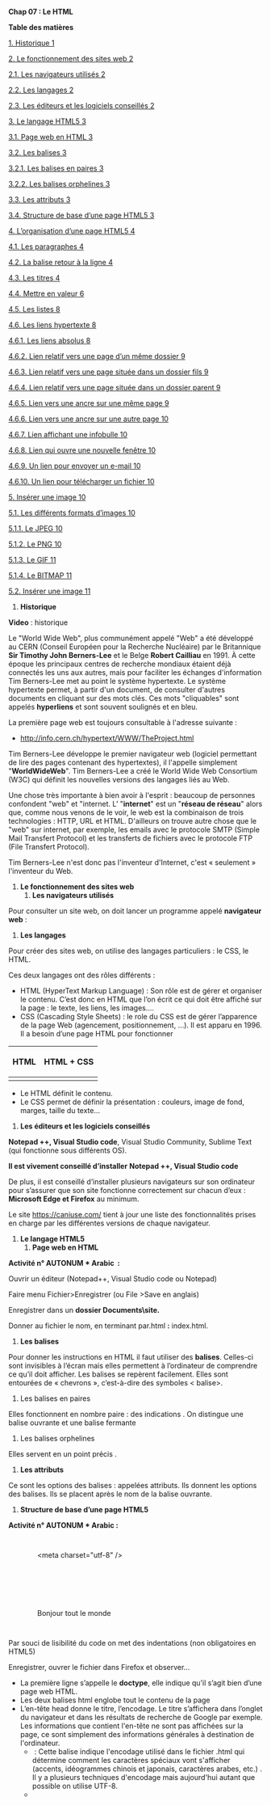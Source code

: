 ﻿**Chap 07 : Le HTML**

<a name="_hlk38577387"></a>**Table des matières**

[1.	Historique	1](#_toc100764808)

[2.	Le fonctionnement des sites web	2](#_toc100764809)

[2.1.	Les navigateurs utilisés	2](#_toc100764810)

[2.2.	Les langages	2](#_toc100764811)

[2.3.	Les éditeurs et les logiciels conseillés	2](#_toc100764812)

[3.	Le langage HTML5	3](#_toc100764813)

[3.1.	Page web en HTML	3](#_toc100764814)

[3.2.	Les balises	3](#_toc100764815)

[3.2.1.	Les balises en paires	3](#_toc100764816)

[3.2.2.	Les balises orphelines	3](#_toc100764817)

[3.3.	Les attributs	3](#_toc100764818)

[3.4.	Structure de base d’une page HTML5	3](#_toc100764819)

[4.	L’organisation d’une page HTML5	4](#_toc100764820)

[4.1.	Les paragraphes	4](#_toc100764821)

[4.2.	La balise retour à la ligne	4](#_toc100764822)

[4.3.	Les titres	4](#_toc100764823)

[4.4.	Mettre en valeur	6](#_toc100764824)

[4.5.	Les listes	8](#_toc100764825)

[4.6.	Les liens hypertexte	8](#_toc100764826)

[4.6.1.	Les liens absolus	8](#_toc100764827)

[4.6.2.	Lien relatif vers une page d’un même dossier	9](#_toc100764828)

[4.6.3.	Lien relatif vers une page située dans un dossier fils	9](#_toc100764829)

[4.6.4.	Lien relatif vers une page située dans un dossier parent	9](#_toc100764830)

[4.6.5.	Lien vers une ancre sur une même page	9](#_toc100764831)

[4.6.6.	Lien vers une ancre sur une autre page	10](#_toc100764832)

[4.6.7.	Lien affichant une infobulle	10](#_toc100764833)

[4.6.8.	Lien qui ouvre une nouvelle fenêtre	10](#_toc100764834)

[4.6.9.	Un lien pour envoyer un e-mail	10](#_toc100764835)

[4.6.10.	Un lien pour télécharger un fichier	10](#_toc100764836)

[5.	Insérer une image	10](#_toc100764837)

[5.1.	Les différents formats d’images	10](#_toc100764838)

[5.1.1.	Le JPEG	10](#_toc100764839)

[5.1.2.	Le PNG	10](#_toc100764840)

[5.1.3.	Le GIF	11](#_toc100764841)

[5.1.4.	Le BITMAP	11](#_toc100764842)

[5.2.	Insérer une image	11](#_toc100764843)



1. <a name="_toc100764808"></a>**Historique**

**Video** : historique

Le "World Wide Web", plus communément appelé "Web" a été développé au CERN (Conseil Européen pour la Recherche Nucléaire) par le Britannique **Sir Timothy John Berners-Lee** et le Belge **Robert Cailliau** en 1991. À cette époque les principaux centres de recherche mondiaux étaient déjà connectés les uns aux autres, mais pour faciliter les échanges d'information Tim Berners-Lee met au point le système hypertexte. Le système hypertexte permet, à partir d'un document, de consulter d'autres documents en cliquant sur des mots clés. Ces mots "cliquables" sont appelés **hyperliens** et sont souvent soulignés et en bleu. 

La première page web est toujours consultable à l'adresse suivante : 

- <http://info.cern.ch/hypertext/WWW/TheProject.html>


Tim Berners-Lee développe le premier navigateur web (logiciel permettant de lire des pages contenant des hypertextes), il l'appelle simplement "**WorldWideWeb**". Tim Berners-Lee a créé le World Wide Web Consortium (W3C) qui définit les nouvelles versions des langages liés au Web.

Une chose très importante à bien avoir à l'esprit : beaucoup de personnes confondent "web" et "internet. L’ "**internet**" est un "**réseau de réseau**" alors que, comme nous venons de le voir, le web est la combinaison de trois technologies : HTTP, URL et HTML. D'ailleurs on trouve autre chose que le "web" sur internet, par exemple, les emails avec le protocole SMTP (Simple Mail Transfert Protocol) et les transferts de fichiers avec le protocole FTP (File Transfert Protocol).

Tim Berners-Lee n'est donc pas l'inventeur d'Internet, c'est « seulement » l'inventeur du Web.

1. <a name="_toc27249512"></a><a name="_toc100764809"></a>**Le fonctionnement des sites web**
   1. <a name="_toc27249513"></a><a name="_toc100764810"></a>**Les navigateurs utilisés**

Pour consulter un site web, on doit lancer un programme appelé **navigateur web** :

1. <a name="_toc27249514"></a><a name="_toc100764811"></a>**Les langages**

Pour créer des sites web, on utilise des langages particuliers : le CSS,  le HTML. 

Ces deux langages ont des rôles différents :

- HTML (HyperText Markup Language) : Son rôle est de gérer et organiser le contenu. C’est donc en HTML que l’on écrit ce qui doit être affiché sur la page : le texte, les liens, les images….
- CSS (Cascading Style Sheets) : le role du CSS est de gérer l’apparence de la page Web (agencement, positionnement, …). Il est apparu en 1996. Il a besoin d’une page HTML pour fonctionner

|<p>HTML</p><p></p>|<p>HTML + CSS</p><p></p>|
| :-: | :-: |
|||
- Le HTML définit le contenu.
- Le CSS permet de définir la présentation : couleurs, image de fond, marges, taille du texte…

1. <a name="_toc27249515"></a><a name="_toc100764812"></a>**Les éditeurs et les logiciels conseillés**

**Notepad ++, Visual Studio code**, Visual Studio Community, Sublime Text (qui fonctionne sous différents OS). 

**Il est vivement conseillé d’installer** **Notepad ++, Visual Studio code**

De plus, il est conseillé d’installer plusieurs navigateurs sur son ordinateur pour s’assurer que son site fonctionne correctement sur chacun d’eux : **Microsoft Edge et Firefox** au minimum. 

Le site <https://caniuse.com/> tient à jour une liste des fonctionnalités prises en charge par les différentes versions de chaque navigateur. 

1. <a name="_toc27249516"></a><a name="_toc100764813"></a>**Le langage HTML5**
   1. <a name="_toc27249517"></a><a name="_toc100764814"></a>**Page web en HTML**

**Activité n° AUTONUM  \* Arabic  :** 

Ouvrir un éditeur (Notepad++, Visual Studio code ou Notepad)

Faire menu Fichier>Enregistrer (ou File >Save en anglais) 

Enregistrer dans un **dossier <a name="_hlk40012128"></a>**Documents\site**.**

Donner au fichier le nom, en terminant par.html **:** index.html.

1. <a name="_toc27249518"></a><a name="_toc100764815"></a>**Les balises**

Pour donner les instructions en HTML il faut utiliser des **balises**. Celles-ci sont invisibles à l’écran mais elles permettent à l’ordinateur de comprendre ce qu’il doit afficher. Les balises se repèrent facilement. Elles sont entourées de « chevrons », c’est-à-dire des symboles < balise>. 

1. <a name="_toc27249519"></a><a name="_toc100764816"></a>Les balises en paires

Elles fonctionnent en nombre paire : <balise1> des indications </balise1>. On distingue une balise ouvrante et une balise fermante

1. <a name="_toc27249520"></a><a name="_toc100764817"></a>Les balises orphelines

Elles servent en un point précis <balise/>.

1. <a name="_toc27249521"></a><a name="_toc100764818"></a>**Les attributs**

Ce sont les options des balises : appelées attributs. Ils donnent les options des balises. Ils se placent après le nom de la balise ouvrante.

**<balise attribut="valeur">**

1. <a name="_toc27249522"></a><a name="_toc100764819"></a>**Structure de base d’une page HTML5**

**Activité n° AUTONUM  \* Arabic  :** 

<!DOCTYPE html>

<html>

`    `<head>

`        `<meta charset="utf-8" />

`        `<title>Logique sur les passoires</title>

`    `</head>

`    `<body>

`        `Bonjour tout le monde

`    `</body>

</html>

Par souci de lisibilité du code on met des indentations (non obligatoires en HTML5)

Enregistrer, ouvrer le fichier dans Firefox et observer…

- La première ligne s’appelle le **doctype**, elle indique qu’il s’agit bien d’une page web HTML. 
- Les deux balises html englobe tout le contenu de la page
- L’en-tête head donne le titre, l’encodage. Le titre s’affichera dans l’onglet du navigateur et dans les résultats de recherche de Google par exemple. Les informations que contient l'en-tête ne sont pas affichées sur la page, ce sont simplement des informations générales à destination de l'ordinateur.
  - <meta charset="utf-8" /> : Cette balise indique l'encodage utilisé dans le fichier .html qui détermine comment les caractères spéciaux vont s'afficher (accents, idéogrammes chinois et japonais, caractères arabes, etc.) . Il y a plusieurs techniques d'encodage mais aujourd'hui autant que possible on utilise UTF-8. 
  - <title> : C'est le titre de votre page, probablement l'élément le plus important ! Toute page doit avoir un titre qui décrit ce qu'elle contient

Il faut savoir que le titre apparaît aussi dans les résultats de recherche, comme sur Google.

- Le corps body : tout ce qui est écrit ici sera affiché.

**Les commentaires** : (pour pouvoir se relire ou pour expliquer le code)

<!-- je fais un commentaire-->

1. <a name="_toc27249523"></a><a name="_toc100764820"></a>**L’organisation d’une page HTML5**
   1. <a name="_toc27249524"></a><a name="_toc100764821"></a>**Les paragraphes**

La plupart du temps, on écrit du texte à l’intérieur d’un paragraphe. Le langage HTML propose justement la balise <p> pour délimiter les paragraphes. Il faut évidemment mettre ses paragraphes entre les balises body.

**Activité n° AUTONUM  \* Arabic :** 

`    `<body>

`        `<p>Bonjour et bienvenue sur ma page</p>

`    `</body>

**Activité n° AUTONUM  \* Arabic  :** Je voudrais écrire le texte suivant exactement avec la même mise en page ci-dessous à la place de « Bonjour et bienvenue sur ma page ». **A vous de jouer !!**

<body>

`    `<p>

`        `On appelle passoire tout instrument sur lequel on peut définir trois sous-ensembles : l’intérieur, l’extérieur, et les trous.

`        `L’intérieur est généralement placé au-dessus de l’extérieur et se compose le plus souvent de nouilles et d’eau.

`        `Les trous ne sont pas importants. En effet, une expérience simple permet de se rendre compte que l’on ne change pas notablement les qualités de l’instrument en réduisant de moitié le nombre des trous, puis en réduisant cette moitié de moitié… etc… etc… et à la limite jusqu’à ce qu’il n’y ait plus de trous du tout. D’où le théorème :

`        `La notion de passoires est indépendante de la notion de trous et réciproquement.

`    `</p>

</body>

**Attention à mettre des indentations pour que le code soit lisible !!**

1. <a name="_toc27249525"></a><a name="_toc100764822"></a>**La balise retour à la ligne**

Il existe une balise orpheline <br /> qui permet un retour à la ligne.

**Activité n° AUTONUM  \* Arabic :** Modifier l’application n° 4 pour ne mettre qu’un seul paragraphe et garder la mise en page.

1. <a name="_toc27249526"></a><a name="_toc100764823"></a>**Les titres**

Il a y six niveaux de titres différents :

- Entre les balises <h1></h1> : titre de niveau 1.
- Entre les balises <h2></h2> : titre de niveau 2.
- ….
- Entre les balises <h6></h6> : titre de niveau 6.

**Activité n° AUTONUM  \* Arabic :** Ajouter un titre à l’application n°4 : Les passoires

Puis un sous-titre : Le théorème des passoires, 

Ainsi, on aura :

**Activité n° AUTONUM  \* Arabic :** Ajouter un autre paragraphe à la suite dont voici le texte :

Les différents ordres de passoires

On appelle passoires du premier ordre les passoires quine laissent passer ni les nouilles ni l'eau. 

On appelle passoires du second ordre les passoires qui laissent passer et les nouilles et l'eau.

On appelle passoires du troisième ordre, ou passoires complexes, les passoires qui laissent passer quelquefois l'un ou l'autre et quelquefois pas.   

Ajouter les bonnes balises pour observer cela sur le navigateur

**Attention à mettre des indentations pour que le code soit lisible !!**

**Activité n° AUTONUM  \* Arabic :** Ajouter des titres d’ordre inférieures et des paragraphe correspondants, dont voici le texte :

Les différents types de passoires du troisième ordre

Pour qu'une passoire complexe laisse passer l'eau et pas les nouilles, il faut et il suffit que le diamètre des trous soit notablement inférieur au diamètre des nouilles.

Pour qu'une passoire complexe laisse passer les nouilles et pas l'eau, il faut et il suffit que le diamètre des trous soit notablement inférieur au diamètre de l'eau.

Les différents types de passoire du premier ordre

Quant aux passoires du premier ordre qui ne laissent passer ni les nouilles ni l'eau, il y en a de deux sortes : 

Les passoires qui ne laissent passer ni les nouilles ni l'eau ni dans un sens ni dans l'autre et celle qui ne laissent passer ni les nouilles ni l'eau que dans un sens unique. 

Ces passoires là on les appelle des casseroles.

Ajouter les bonnes balises pour observer cela sur le navigateur


**Activité n° AUTONUM  \* Arabic :** Ajouter des titres d’ordre inférieures et des paragraphe correspondants, dont voici le texte :

Les différents types de casseroles

Il y a trois sortes de casseroles. Les casseroles avec la queue à droite, les casseroles avec la queue à gauche, et les casseroles avec pas de queues du tout. Mais celles-là on les appelle des autobus.

Les différents types d'autobus

Il y a trois sortes d'autobus : les autobus qui marchent à droite ; les autobus qui marchent à gauche et les autobus qui ne marchent ni d'un côté ni de l'autre. Mais ceux-là, on les appelle des casseroles.


1. <a name="_toc27249527"></a><a name="_toc100764824"></a>**Mettre en valeur**

Il y a différentes façons de mettre en valeur :

- Pour mettre un peu en valeur le texte on utilise la balise <em></em>.

<a name="_hlk26720452"></a>**Activité n° AUTONUM  \* Arabic  :** utiliser les balises précédentes pour le mot passoire et théorème du premier paragraphe.

- Pour mettre en valeur le texte on utilise la balise <strong></strong>. 

**Activité n° AUTONUM  \* Arabic****  : utiliser les balises précédentes pour les mots ci-dessous du deuxième paragraphe

- Les balises<mark> </mark> permet de faire ressortir visuellement une portion de texte.  L’extrait n’est pas forcément considéré comme important mais on veut qu’il se distingue bien du reste du texte. 

**Activité n° AUTONUM  \* Arabic**** : utiliser les balises précédentes pour les mots ci-dessous du troisième paragraphe

**Attention** :  HTML pour le fond, CSS pour la forme

Le rôle des balises est d'indiquer le sens du texte. Ainsi, <strong> indique à l'ordinateur « Ce texte est important ». C'est tout.

Et pour montrer que le texte est **important**, l'ordinateur décide de le mettre en gras (mais il pourrait aussi bien l'écrire en rouge !). La plupart des navigateurs affichent les textes importants en gras, mais rien ne les y oblige. 

Pourquoi c’est important de différencier par les balises adéquat le texte ?

De nombreux programmes analysent le code source des pages web, à commencer par les robots de moteurs de recherche. Ces robots parcourent le Web en lisant le code HTML de tous les sites. C'est le cas des robots de Google et de Bing, par exemple. Les mots-clés « **importants** » ont tendance à avoir plus de valeur à leurs yeux, donc si quelqu'un fait une recherche sur ces mots, il a plus de chances de tomber sur votre site.

1. <a name="_toc27249528"></a><a name="_toc100764825"></a>**Les listes**

Il y a deux types de listes :

- Les listes non ordonnées ou listes à puces

Pour créer une liste d’éléments sans notion d’ordre, il suffit d’utiliser les balise <ul></ul> . Puis pour chacun des éléments on utilise les balises <li></li>.

Par exemple : 

<ul>

`    `<li>Fraises</li>

`    `<li>Framboises</li>

`    `<li>Cerises</li>

</ul>

**Activité n° AUTONUM  \* Arabic****  : utiliser les balises précédentes pour les mots ci-dessous du cinquième paragraphe

- Les listes ordonnée ou listes numérotées ou énumérations

Il suffit de remplacer les balises <ul> par <ol> et on utilise aussi les balise <li></li>.

Par exemple :

<ol>

`    `<li>Fraises</li>

`    `<li>Framboises</li>

`    `<li>Cerises</li>

</ol>

**Activité n° AUTONUM  \* Arabic****  : utiliser les balises précédentes pour les mots ci-dessous du dernier paragraphe

1. <a name="_toc27249529"></a><a name="_toc100764826"></a>**Les liens hypertexte**
   1. <a name="_toc27249530"></a><a name="_toc100764827"></a>Les liens absolus

Pour faire un lien vers un autre site, il faut utiliser les balises <a></a> et un attribut href qui indiquera la page.

Par exemple : 

<a href="https://fr.wikipedia.org/wiki/Passoire">Passoire</a>

**Activité n° AUTONUM  \* Arabic****  : utiliser les balises précédentes pour mettre un lien vers casserole sur wikipedia comme ci-dessous.

**Remarque** : Si vous faites un lien vers un site qui comporte une adresse un peu bizarre avec des &, comme : http://www.site.com/?data=15&name=mateo21, vous devrez remplacer tous les « & » par « &amp; » dans votre lien comme ceci :http://www.site.com/?data=15&amp;name=mateo21.

1. <a name="_toc27249531"></a><a name="_toc100764828"></a>Lien relatif vers une page d’un même dossier

Pour faire un lien vers une page située dans un même dossier, on crée un lien relatif. Il suffit d’utiliser les balises <a> avec l’attribut href. 

**Activité n° AUTONUM  \* Arabic****  : Créer un nouvelle page html page2.html dans le dossier Documents\site** (Titre : Page 2). Après avoir rempli, la **structure minimale de la nouvelle page html** :

<p>

`    `Pour consulter la <a href="index.html">logique sur les passoires</a>

</p>

Observer la page2.html dans Firefox.

1. <a name="_toc27249532"></a><a name="_toc100764829"></a>Lien relatif vers une page située dans un dossier fils

Pour faire un lien vers une page située dans un sous dossier, on utilise le chemin relatif :

**Activité n° AUTONUM  \* Arabic****  : Créer un dossier **contenu** dans le dossier Documents\site**.** Créer un nouvelle page html page3.html** avec la **structure minimale** dans le dossier contenu (Titre : Page3). Sur la page2.html, rajouter :

<p>

`    `Pour consulter la <a href="contenu/page3.html">page 3 </a> du site

</p>

Observer la page2.html dans Firefox.

1. <a name="_toc27249533"></a><a name="_toc100764830"></a>Lien relatif vers une page située dans un dossier parent

Pour faire un lien vers une page dans un dossier parent, on utilise toujours la même chose

**Activité n° AUTONUM  \* Arabic****  : Sur la page3.html, rajouter :

<p>

`    `Pour consulter la <a href="../page2.html">page 2 </a> du site

</p>

1. <a name="_toc27249534"></a><a name="_toc100764831"></a>Lien vers une ancre sur une même page

Une **ancre** est une sorte de point de repère que l’on peut mettre dans les pages html lorsqu’elles sont très longues. Il peut alors être utile de faire un lien amenant plus bas dans la même page pour que le visiteur puisse sauter directement à la partie qui l'intéresse. Pour créer une ancre, il suffit de rajouter l'attribut id à une balise qui va alors servir de repère. Ce peut être n'importe quelle balise.

**Activité n° AUTONUM  \* Arabic****  : Sur la index.html, on va faire une ancre sur le titre en haut de page

`        `<h1 id = "haut"> Les passoires</h1>

On crée un lien en bas de la page pour remonter vers le haut. Rajouter tout en bas (mais dans le body) la référence avec #

`        `<p>

`            `<a href = "#haut">Aller en haut</a>

`        `</p>

Enregistrer et observer dans Firefox. S’il ne se passe rien augmenter le zoom dans Firefox afin de faire apparaitre les barres de défilement sur le côté.

1. <a name="_toc27249535"></a><a name="_toc100764832"></a>Lien vers une ancre sur une autre page

Pour faire un lien vers **une ancre située dans une autre page,** on précise l’adresse de la page et le nom de l’ancre précédée de #.

**Activité n° AUTONUM  \* Arabic****  : Sur la page2.html, on va faire un lien vers l’ancre de la index.html. 

`        `<h1 id = "haut"> Les passoires</h1>

On crée un lien en bas de la page pour remonter vers le haut. Rajouter tout en bas (mais dans le body) la référence avec #

`  `<p>

`      `<a href = "index.html#haut">Aller en haut de la page logique sur les passoires</a>

`  `</p>

Enregistrer et observer dans Firefox.

1. <a name="_toc27249536"></a><a name="_toc100764833"></a>Lien affichant une infobulle

Avec l’**attribut** title 

**Activité n° AUTONUM  \* Arabic****  : Sur la page2.html, on va faire une infobulle

<p>

`    `<a href = "index.html#haut" title = "Vous ne le regretterez pas !">Aller en haut de la page logique sur les passoires</a>

</p>

Enregistrer et observer dans Firefox.

1. <a name="_toc27249537"></a><a name="_toc100764834"></a>Lien qui ouvre une nouvelle fenêtre

Pour forcer l’ouverture d’un lien dans une nouvelle fenêtre, on rajoutera target="\_blank" à la balise <a>

**Activité n° AUTONUM  \* Arabic****  : Sur la page2.html, on va faire une infobulle

<p>

`   `<a href = "index.html#haut" title = "Vous ne le regretterez pas !" target = "\_blank">Aller en haut de la page logique sur les passoires</a>

</p>

Enregistrer et observer dans Firefox.

1. <a name="_toc27249538"></a><a name="_toc100764835"></a>Un lien pour envoyer un e-mail

Avec un lien de type mailto, en cas de click, un nouveau message vide s’ouvre.

**Activité n° AUTONUM  \* Arabic****  : Sur la index.html, on va faire un lien vers un mail

<p>

`   `<a href="mailto:votrenom@bidule.com">Envoyez-moi un e-mail !</a>

</p>

Enregistrer et observer dans Firefox.

1. <a name="_toc27249539"></a><a name="_toc100764836"></a>Un lien pour télécharger un fichier

Il s’agit d’un même type de lien mais vers le dossier à télécharger.

Par exemple :

<p><a href="monfichier.zip">Télécharger le fichier</a></p>

1. <a name="_toc27249540"></a><a name="_toc100764837"></a>**Insérer une image**
   1. <a name="_toc27249541"></a><a name="_toc100764838"></a>**Les différents formats d’images**

Le format de l’image influence le poids mais également la qualité de l’image. Toutes les images diffusées sur internet ont un point commun : elles sont **compressées.**

1. <a name="_toc27249542"></a><a name="_toc100764839"></a>Le JPEG

Les images au format JPEG (Joint Photographic Expert Group) sont très répandues sur le Web. Ce format est conçu pour réduire le poids des photos qui peuvent comporter plus de 16 millions de couleurs différentes. Les images JPEG sont enregistrées avec l’extension .jpg ou .jpeg. Ce format permet de réduire le poids des photos mais les images sont de moindre qualité.

1. <a name="_toc27249543"></a><a name="_toc100764840"></a>Le PNG

Le format PNG (Portable Network Graphics) est le plus récent de tous. Le PNG a deux gros avantage : il peut être rendu transparent et il n’altère pas la qualité de l’image.

Le PNG existe en deux versions :

- PNG 8 bits : 256 couleurs
- PNG 24 bits : 16 millions de couleurs

Une photo au format PNG a un poids plus important qu’au format JPEG.

1. <a name="_toc27249544"></a><a name="_toc100764841"></a>Le GIF

Le format GIF est limité à 256 couleurs. Par contre il peut être animé.

1. <a name="_toc27249545"></a><a name="_toc100764842"></a>Le BITMAP

C’est un format non compressé donc très (trop) gros.

1. <a name="_toc27249546"></a><a name="_toc100764843"></a>**Insérer une image**

Pour insérer une image, il faut utiliser la balise orpheline <img />. La balise doit être accompagnée de deux attributs obligatoires :

- src : il permet d’avoir le chemin de la source

Par exemple : 

<img src="http://monsite.fr/fleur.jpg" />

<img src="images/fleur.jpg" />

- alt : cela signifie « texte alternatif ». Il faut toujours indiquer un texte alternatif à l’image qui permet de décrire l’image si elle ne s’affiche pas dans le navigateur de l’utilisateur. De plus, elle sera d’une aide précieuse pour les personnes mal voyantes. Cela aide aussi les robots des moteurs de recherche pour les recherches d'images. Pour la fleur, on mettrait par exemple :  alt="Une fleur".
- title : permet d’insérer une info bulle (attribut facultatif)

On aura ainsi finalement : 

<p>

`    `Voici une photo d'une fleur de mon jardin <br />

`    `<img src="images/fleur.jpg" alt="Photo d'une fleur" title="C'est beau les fleurs quand même !" />

</p>

**Attention** : a ne pas mettre d’espace dans le nom !!

**Activité n° AUTONUM  \* Arabic****  : Chercher trois images sur le web d’une passoire, d’une casserole et d’un autobus. Les enregistrer dans un dossier** images dans le dossier Documents\site. Ouvrir la index.html et insérer ces trois images de telle sorte à obtenir la page ci-dessous. Mettre des infobulles du type « Ceci est une passoire ! »



Enregistrer et observer dans Firefox.

On peut proposer une miniature cliquable pour des images très grosse :

Il faut les placer toutes les deux dans un dossier img. On affiche la version mini sur la page et on fait un lien vers la plus grosse image pour que l’image agrandie s’affiche lorsqu’on clique sur la miniature.

<p>

`    `Voici une photo d'une fleur de mon jardin. Cliquez dessus !<br />

`    `<a href="img/fleur.jpg">

`        `<img src="images/fleur\_mini.jpg" alt="Photo d'une fleur" title="C'est beau les fleurs quand même !" />

`    `</a>

</p>




|<p><h2>Vérification de la syntaxe de votre page.</h2></p><p>Pour vérifier que votre page Web est conforme aux spécifications HTML5, rendez-vous sur le site du W3C (World Wide Web Consortium) : [http://validator.w3.org](http://validator.w3.org/)</p><p>Pour une page Web locale (pas encore publiée sur le Web) :</p><p>Validate by File Upload → Check</p><p>S'il y a des erreurs, elles vous seront indiquées, avec des explications.</p>|
| :- |

































Première NSI 	Chap 07 : Le HTML	Page 13/13
